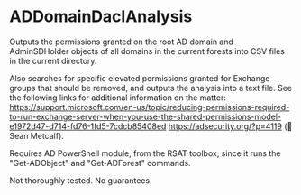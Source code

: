 # ADDomainDaclAnalysis
Outputs the permissions granted on the root AD domain and AdminSDHolder objects of all domains in the current forests into CSV files in the current directory.

Also searches for specific elevated permissions granted for Exchange groups that should be removed, and outputs the analysis into a text file.
See the following links for additional information on the matter:
https://support.microsoft.com/en-us/topic/reducing-permissions-required-to-run-exchange-server-when-you-use-the-shared-permissions-model-e1972d47-d714-fd76-1fd5-7cdcb85408ed
https://adsecurity.org/?p=4119 (🙏 Sean Metcalf).

Requires AD PowerShell module, from the RSAT toolbox, since it runs the "Get-ADObject" and "Get-ADForest" commands.

Not thoroughly tested. No guarantees.
